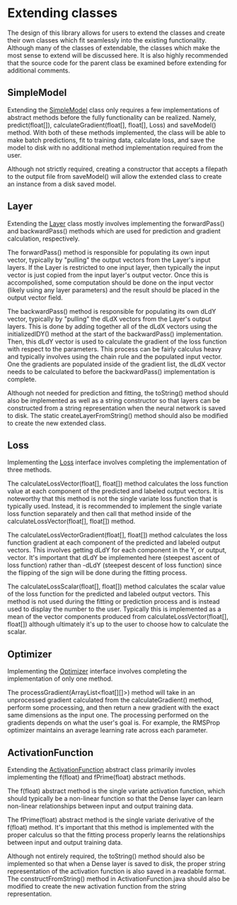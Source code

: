 # Extending classes

The design of this library allows for users to extend the classes and create their own classes which fit seamlessly into the existing functionality. Although 
many of the classes of extendable, the classes which make the most sense to extend will be discussed here. It is also highly recommended that the source code for the parent class be examined before extending for additional comments.

## SimpleModel

Extending the [SimpleModel](SimpleModel.md) class only requires a few implementations of abstract methods before the fully functionality can be realized.
Namely, predict(float[]), calculateGradient(float[], float[], Loss) and saveModel() method. With both of these methods implemented, 
the class will be able to make batch predictions, fit to training data, calculate loss, and save the model to disk with no additional method implementation required from the user.

Although not strictly required, creating a constructor that accepts a filepath to the output file from saveModel() will allow the extended class to create
an instance from a disk saved model.

## Layer

Extending the [Layer](Layer.md) class mostly involves implementing the forwardPass() and backwardPass() methods which are used for prediction and gradient calculation, respectively. 

The forwardPass() method is responsible for populating its own input vector, typically by "pulling" the output vectors from the Layer's input layers. If the Layer is restricted to one input layer, then typically the input vector is just copied from the input layer's output vector. Once this is accompolished, some computation should be done on the input vector (likely using any layer parameters) and the result should be placed in the output vector field.

The backwardPass() method is responsible for populating its own dLdY vector, typically by "pulling" the dLdX vectors from the Layer's output layers. This is done by adding together all of the dLdX vectors using the initializedlDY() method at the start of the backwardPass() implementation. Then, this dLdY vector is used to calculate the gradient of the loss function with respect to the parameters. This process can be fairly calculus heavy and typically involves using the chain rule and the populated input vector. One the gradients are populated inside of the gradient list, the dLdX vector needs to be calculated to before the backwardPass() implementation is complete.

Although not needed for prediction and fitting, the toString() method should also be implemented as well as a string constructor so that layers can be constructed from a string representation when the neural network is saved to disk. The static createLayerFromString() method should also be modified to create the new extended class.

## Loss

Implementing the [Loss](Loss.md) interface involves completing the implementation of three methods.

The calculateLossVector(float[], float[]) method calculates the loss function value at each component of the predicted and labeled output vectors. It is noteworthy that this method is not the single variate loss function that is typically used. Instead, it is recommended to implement the single variate loss function separately and then call that method inside of the calculateLossVector(float[], float[]) method.

The calculateLossVectorGradient(float[], float[]) method calculates the loss function gradient at each component of the predicted and labeled output vectors. This involves getting dLdY for each component in the Y, or output, vector. It's important that dLdY be implemented here (steepest ascent of loss function) rather than -dLdY (steepest descent of loss function) since the flipping of the sign will be done during the fitting process.

The calculateLossScalar(float[], float[]) method calculates the scalar value of the loss function for the predicted and labeled output vectors. This method is not used during the fitting or prediction process and is instead used to display the number to the user. Typically this is implemented as a mean of the vector components produced from calculateLossVector(float[], float[]) although ultimately it's up to the user to choose how to calculate the scalar.

## Optimizer

Implementing the [Optimizer](Optimizer.md) interface involves completing the implementation of only one method.

The processGradient(ArrayList<float[][]>) method will take in an unprocessed gradient calculated from the calculateGradient() method, perform some processing, and then return a new gradient with the exact same dimensions as the input one. The processing performed on the gradients depends on what the user's goal is. For example, the RMSProp optimizer maintains an average learning rate across each parameter.


## ActivationFunction

Extending the [ActivationFunction](ActivationFunctions.md) abstract class primarily involes implementing the f(float) and fPrime(float) abstract methods.

The f(float) abstract method is the single variate activation function, which should typically be a non-linear function so that the Dense layer can learn non-linear relationships between input and output training data.

The fPrime(float) abstract method is the single variate derivative of the f(float) method. It's important that this method is implemented with the proper calculus so that the fitting process properly learns the relationships between input and output training data.

Although not entirely required, the toString() method should also be implemented so that when a Dense layer is saved to disk, the proper string representation of the activation function is also saved in a readable format. The constructFromString() method in ActivationFunction.java should also be modified to create the new activation function from the string representation.